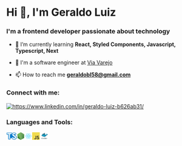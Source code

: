 <h1 align="left">Hi 👋, I'm Geraldo Luiz</h1>
<h3 align="left">I'm a frontend developer passionate about technology</h3>


- 🌱 I’m currently learning **React, Styled Components, Javascript, Typescript, Next**

- 🚀 I'm a software engineer at [Via Varejo](https://www.viavarejo.com.br/)

<!-- - 👨‍💻 All of my projects are available at [https://geraldoluiz-dev.vercel.app/](https://geraldoluiz-dev.vercel.app/)-->

- 📫 How to reach me **geraldobl58@gmail.com**

<h3 align="left">Connect with me:</h3>
<p align="left">
<a href="https://linkedin.com/in/https://www.linkedin.com/in/geraldo-luiz-b626ab31/" target="blank"><img align="center" src="https://raw.githubusercontent.com/rahuldkjain/github-profile-readme-generator/master/src/images/icons/Social/linked-in-alt.svg" alt="https://www.linkedin.com/in/geraldo-luiz-b626ab31/" height="20" width="20" /></a>
</p>


<h3 align="left">Languages and Tools:</h3>

<img align="left" height="20" src="https://raw.githubusercontent.com/geraldobl58/geraldobl58/master/images/typescript.png">
<img align="left" height="20" src="https://raw.githubusercontent.com/geraldobl58/geraldobl58/master/images/nodejs.png">
<img align="left" height="20" src="https://raw.githubusercontent.com/geraldobl58/geraldobl58/master/images/react.png">
<img align="left" height="20" src="https://raw.githubusercontent.com/geraldobl58/geraldobl58/master/images/javascript.png">
<img height="20" src="https://raw.githubusercontent.com/geraldobl58/geraldobl58/master/images/docker.png">
